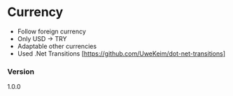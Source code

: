# Currency

- Follow foreign currency
- Only USD -> TRY 
- Adaptable other currencies
- Used .Net Transitions [https://github.com/UweKeim/dot-net-transitions]


### Version
1.0.0
